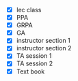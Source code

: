 * [X] lec class
* [X] PPA
* [X] GRPA
* [X] GA
* [X] instructor section 1
* [X] instructor section 2
* [X] TA session 1
* [X] TA session 2
* [X] Text book
